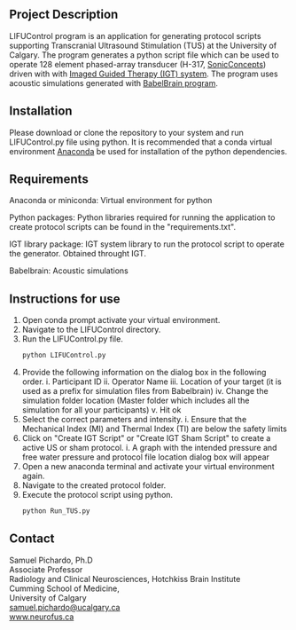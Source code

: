 ## Project Description

LIFUControl program is an application for generating protocol scripts supporting Transcranial Ultrasound Stimulation (TUS) at the University of Calgary. The program generates a python script file which can be used to operate 128 element phased-array transducer (H-317, [SonicConcepts](https://sonicconcepts.com/)) driven with with [Imaged Guided Therapy (IGT) system](http://www.imageguidedtherapy.com). The program uses acoustic simulations generated with [BabelBrain program](https://proteusmrighifu.github.io/BabelBrain/).

## Installation

Please download or clone the repository to your system and run LIFUControl.py file using python. It is recommended that a conda virtual environment [Anaconda](https://www.anaconda.com/) be used for installation of the python dependencies. 

## Requirements

Anaconda or miniconda: Virtual environment for python

Python packages: Python libraries required for running the application to create protocol scripts can be found in the "requirements.txt".

IGT library package: IGT system library to run the protocol script to operate the generator. Obtained throught IGT.

Babelbrain: Acoustic simulations

## Instructions for use

1. Open conda prompt activate your virtual environment.
2. Navigate to the LIFUControl directory.
3. Run the LIFUControl.py file.
    ```py
    python LIFUControl.py
    ```
4. Provide the following information on the dialog box in the following order.
    i. Participant ID
    ii. Operator Name
    iii. Location of your target (it is used as a prefix for simulation files from Babelbrain)
    iv. Change the simulation folder location (Master folder which includes all the simulation for all your participants)
    v. Hit ok
5. Select the correct parameters and intensity.
    i. Ensure that the Mechanical Index (MI) and Thermal Index (TI) are below the safety limits
6. Click on "Create IGT Script" or "Create IGT Sham Script" to create a active US or sham protocol.
    i. A graph with the intended pressure and free water pressure and protocol file location dialog box will appear
7. Open a new anaconda terminal and activate your virtual environment again.
8. Navigate to the created protocol folder.
9. Execute the protocol script using python.
    ```py
    python Run_TUS.py
    ```

## Contact

Samuel Pichardo, Ph.D\
Associate Professor\
Radiology and Clinical Neurosciences, Hotchkiss Brain Institute\
Cumming School of Medicine,\
University of Calgary\
samuel.pichardo@ucalgary.ca\
www.neurofus.ca